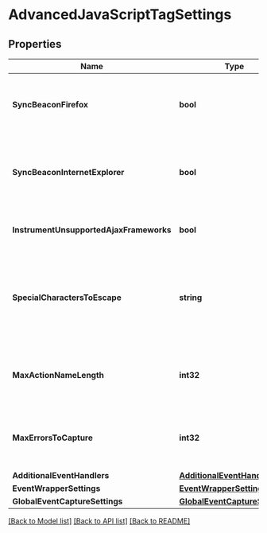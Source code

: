 # AdvancedJavaScriptTagSettings

## Properties
Name | Type | Description | Notes
------------ | ------------- | ------------- | -------------
**SyncBeaconFirefox** | **bool** | Send the beacon signal as a synchronous XMLHttpRequest using Firefox enabled/disabled. | 
**SyncBeaconInternetExplorer** | **bool** | Send the beacon signal as a synchronous XMLHttpRequest using Internet Explorer enabled/disabled. | 
**InstrumentUnsupportedAjaxFrameworks** | **bool** | Instrumentation of unsupported Ajax frameworks enabled/disabled. | 
**SpecialCharactersToEscape** | **string** | Additional special characters that are to be escaped using non-alphanumeric characters in HTML escape format. | 
**MaxActionNameLength** | **int32** | Maximum character length for action names. Valid values range from 5 to 10000. | 
**MaxErrorsToCapture** | **int32** | Maximum number of errors to be captured per page. Valid values range from 0 to 50. | 
**AdditionalEventHandlers** | [**AdditionalEventHandlers**](AdditionalEventHandlers.md) |  | 
**EventWrapperSettings** | [**EventWrapperSettings**](EventWrapperSettings.md) |  | 
**GlobalEventCaptureSettings** | [**GlobalEventCaptureSettings**](GlobalEventCaptureSettings.md) |  | 

[[Back to Model list]](../README.md#documentation-for-models) [[Back to API list]](../README.md#documentation-for-api-endpoints) [[Back to README]](../README.md)


